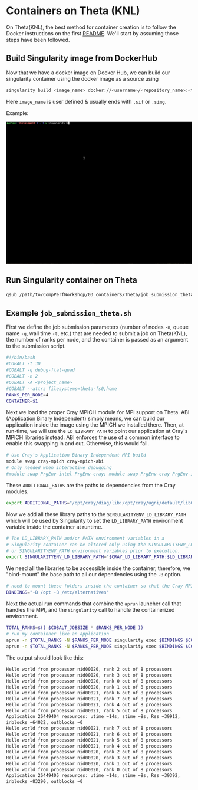 # Containers on Theta (KNL)

On Theta(KNL), the best method for container creation is to follow the Docker instructions on the first [README](../README.md). We'll start by assuming those steps have been followed.

## Build Singularity image from DockerHub

Now that we have a docker image on Docker Hub, we can build our singularity container using the docker image as a source using

```bash
singularity build <image_name> docker://<username>/<repository_name>:<tag>
```

Here `image_name` is user defined & usually ends with `.sif` or `.simg`.

Example:

![singularity_build](../README_media/singularity_build.gif)

## Run Singularity container on Theta

```bash
qsub /path/to/CompPerfWorkshop/03_containers/Theta/job_submission_theta.sh </path/to/image_name>
```

## Example `job_submission_theta.sh`

First we define the job submission parameters (number of nodes `-n`, queue name `-q`, wall time `-t`, etc.) that are needed to submit a job on Theta(KNL), the number of ranks per node, and the container is passed as an argument to the submission script.

```bash
#!/bin/bash
#COBALT -t 30
#COBALT -q debug-flat-quad
#COBALT -n 2
#COBALT -A <project_name>
#COBALT --attrs filesystems=theta-fs0,home
RANKS_PER_NODE=4
CONTAINER=$1
```
Next we load the proper Cray MPICH module for MPI support on Theta. ABI (Application Binary Independent) simply means, we can build our application inside the image using the MPICH we installed there. Then, at run-time, we will use the `LD_LIBRARY_PATH` to point our application at Cray's MPICH libraries instead. ABI enforces the use of a common interface to enable this swapping in and out. Otherwise, this would fail.

```bash
# Use Cray's Application Binary Independent MPI build
module swap cray-mpich cray-mpich-abi
# Only needed when interactive debugging
#module swap PrgEnv-intel PrgEnv-cray; module swap PrgEnv-cray PrgEnv-intel
```

These `ADDITIONAL_PATHS` are the paths to dependencies from the Cray modules.

```bash
export ADDITIONAL_PATHS="/opt/cray/diag/lib:/opt/cray/ugni/default/lib64/:/opt/cray/udreg/default/lib64/:/opt/cray/xpmem/default/lib64/:/opt/cray/alps/default/lib64/:/opt/cray/wlm_detect/default/lib64/"
```

Now we add all these library paths to the `SINGULARITYENV_LD_LIBRARY_PATH` which will be used by Singularity to set the `LD_LIBRARY_PATH` environment variable inside the container at runtime.

```bash
# The LD_LIBRARY_PATH and/or PATH environment variables in a 
# Singularity container can be altered only using the SINGULARITYENV_LD_LIBRARY_PATH 
# or SINGULARITYENV_PATH environment variables prior to execution.
export SINGULARITYENV_LD_LIBRARY_PATH="$CRAY_LD_LIBRARY_PATH:$LD_LIBRARY_PATH:$ADDITIONAL_PATHS"
```

We need all the libraries to be accessible inside the container, therefore, we "bind-mount" the base path to all our dependencies using the `-B` option.

```bash
# need to mount these folders inside the container so that the Cray MPICH libraries will be found.
BINDINGS="-B /opt -B /etc/alternatives"
```

Next the actual run commands that combine the `aprun` launcher call that handles the MPI, and the `singularity` call to handle the containerized environment.

```bash
TOTAL_RANKS=$(( $COBALT_JOBSIZE * $RANKS_PER_NODE ))
# run my containner like an application
aprun -n $TOTAL_RANKS -N $RANKS_PER_NODE singularity exec $BINDINGS $CONTAINER /usr/source/mpi_hello_world
aprun -n $TOTAL_RANKS -N $RANKS_PER_NODE singularity exec $BINDINGS $CONTAINER python3 /usr/source/mpi_hello_world.py
```

The output should look like this:
```
Hello world from processor nid00020, rank 2 out of 8 processors
Hello world from processor nid00020, rank 3 out of 8 processors
Hello world from processor nid00020, rank 0 out of 8 processors
Hello world from processor nid00020, rank 1 out of 8 processors
Hello world from processor nid00021, rank 6 out of 8 processors
Hello world from processor nid00021, rank 7 out of 8 processors
Hello world from processor nid00021, rank 4 out of 8 processors
Hello world from processor nid00021, rank 5 out of 8 processors
Application 26449404 resources: utime ~14s, stime ~8s, Rss ~39912, inblocks ~64022, outblocks ~0
Hello world from processor nid00021, rank 7 out of 8 processors
Hello world from processor nid00021, rank 6 out of 8 processors
Hello world from processor nid00021, rank 5 out of 8 processors
Hello world from processor nid00021, rank 4 out of 8 processors
Hello world from processor nid00020, rank 2 out of 8 processors
Hello world from processor nid00020, rank 3 out of 8 processors
Hello world from processor nid00020, rank 1 out of 8 processors
Hello world from processor nid00020, rank 0 out of 8 processors
Application 26449405 resources: utime ~14s, stime ~8s, Rss ~39392, inblocks ~83290, outblocks ~0
```
